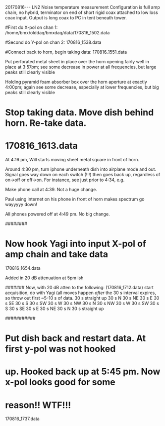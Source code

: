 20170816---
LN2 Noise temperature measurement
Configuration is full amp chain, no hybrid, terminator on end of short
rigid coax attached to low loss coax input. Output is long coax to PC
in tent beneath tower.

#First do X-pol on chan 1:
/home/bmx/olddaq/bmxdaq/data/170816_1502.data

#Second do Y-pol on chan 2:
170816_1538.data

#Connect back to horn, begin taking data:
170816_1551.data

Put perforated metal sheet in place over the horn opening
fairly well in place at 3:57pm; see some decrease in power
at all frequencies, but large peaks still clearly visible

Holding pyramid foam absorber box over the horn aperture
at exactly 4:00pm; again see some decrease, especially at
lower frequencies, but big peaks still clearly visible


# Stop taking data. Move dish behind horn. Re-take data.
# 170816_1613.data

At 4:16 pm, Will starts moving sheet metal square in front of horn.

Around 4:30 pm, turn iphone underneath dish into airplane mode and
out. Signal goes way down on each switch (!!!) then goes back up,
regardless of on->off or off->on. For instance, see just prior to
4:34, e.g.

Make phone call at 4:39. Not a huge change.

Paul using internet on his phone in front of horn makes spectrum go
wayyyyy down!

All phones powered off at 4:49 pm. No big change.


########
# Now hook Yagi into input X-pol of amp chain and take data
170816_1654.data

Added in 20 dB attenuation at 5pm ish

#######
Now, with 20 dB atten to the following:
(170816_1712.data)
start acquisition, do with Yagi (all moves happen *after* the 30 s
interval expires, so throw out first ~5-10 s of data.
30 s straight up
30 s N
30 s NE
30 s E
30 s SE
30 s S
30 s SW
30 s W
30 s NW
30 s N
30 s NW
30 s W
30 s SW
30 s S
30 s SE
30 s E
30 s NE
30 s N
30 s straight up



###########
# Put dish back and restart data. At first y-pol was not hooked
# up. Hooked back up at 5:45 pm. Now x-pol looks good for some
# reason!! WTF!!!
170816_1737.data


